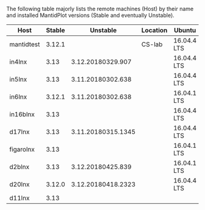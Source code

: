 The following table majorly lists the remote machines (Host) by their name and installed MantidPlot versions (Stable and eventually Unstable).

| Host       | Stable | Unstable           | Location | Ubuntu         |
|------------|--------|--------------------|----------|----------------|
| mantidtest | 3.12.1 |                    | CS-lab   | 16.04.4 LTS    |
| in4lnx     | 3.13   | 3.12.20180329.907  |          | 16.04.4 LTS    |
| in5lnx     | 3.13   | 3.11.20180302.638  |          | 16.04.4 LTS    |
| in6lnx     | 3.12.1 | 3.11.20180302.638  |          | 16.04.1 LTS    |  
| in16blnx   | 3.13   |                    |          | 16.04.4 LTS    |
| d17lnx     | 3.13   | 3.11.20180315.1345 |          | 16.04.4 LTS    |
| figarolnx  | 3.13   |                    |          | 16.04.1 LTS    |
| d2blnx     | 3.13   | 3.12.20180425.839  |          | 16.04.1 LTS    |
| d20lnx     | 3.12.0 | 3.12.20180418.2323 |          | 16.04.4 LTS    |
| d11lnx     | 3.13   |                    |          |                |
